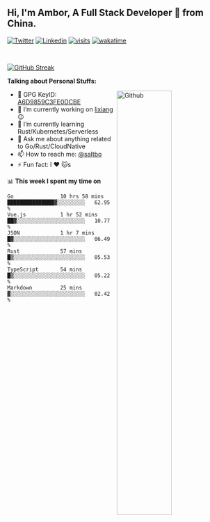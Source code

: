 ## Hi, I'm Ambor, A Full Stack Developer 🚀 from China.

[![Twitter](https://img.shields.io/badge/-saltbo-1ca0f1?style=flat&logo=twitter&logoColor=white)](https://twitter.com/rdsaltbo)
[![Linkedin](https://img.shields.io/badge/-saltbo-blue?style=flat&logo=Linkedin&logoColor=white)](https://www.linkedin.com/in/saltbo/)
[![visits](https://visitor.vercel.app/page/saltbo?color=light-green)](https://github.com/saltbo/)
[![wakatime](https://wakatime.com/badge/user/f82b1c77-faab-48cd-aef5-a12c0aff104b.svg)](https://wakatime.com/@f82b1c77-faab-48cd-aef5-a12c0aff104b)

&nbsp;  

[![GitHub Streak](http://github-readme-streak-stats.herokuapp.com?user=saltbo&hide_border=true&date_format=M%20j%5B%2C%20Y%5D)](https://git.io/streak-stats)

**Talking about Personal Stuffs:**
<!-- Any image aligned to the right. Beware the width  -->
<img width="50%" align="right" alt="Github" src="https://raw.githubusercontent.com/saltbo/saltbo/master/images/git-header.svg" />

- 🤘 GPG KeyID: [A6D9859C3FE0DCBE](https://saltbo.cn/pgp_keys.asc)
- 🔭 I’m currently working on [lixiang](https://www.lixiang.com/) :wink:
- 🌱 I’m currently learning Rust/Kubernetes/Serverless
- 💬 Ask me about anything related to Go/Rust/CloudNative
- 📫 How to reach me: [@saltbo](https://t.me/saltbo)
- ⚡ Fun fact: I :heart: :cat:s


📊 **This week I spent my time on**
<!--START_SECTION:waka-->

```text
Go               10 hrs 58 mins  ███████████████▓░░░░░░░░░   62.95 %
Vue.js           1 hr 52 mins    ██▓░░░░░░░░░░░░░░░░░░░░░░   10.77 %
JSON             1 hr 7 mins     █▓░░░░░░░░░░░░░░░░░░░░░░░   06.49 %
Rust             57 mins         █▒░░░░░░░░░░░░░░░░░░░░░░░   05.53 %
TypeScript       54 mins         █▒░░░░░░░░░░░░░░░░░░░░░░░   05.22 %
Markdown         25 mins         ▓░░░░░░░░░░░░░░░░░░░░░░░░   02.42 %
```

<!--END_SECTION:waka-->
